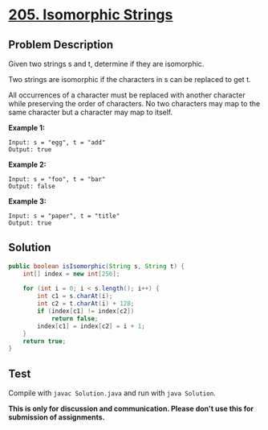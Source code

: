 # [205. Isomorphic Strings][title]

## Problem Description

Given two strings s and t, determine if they are isomorphic.

Two strings are isomorphic if the characters in s can be replaced to get t.

All occurrences of a character must be replaced with another character while preserving the order of characters. No two characters may map to the same character but a character may map to itself.

**Example 1:**

```
Input: s = "egg", t = "add"
Output: true
```

**Example 2:**

```
Input: s = "foo", t = "bar"
Output: false
```

**Example 3:**

```
Input: s = "paper", t = "title"
Output: true
```

## Solution


```java
public boolean isIsomorphic(String s, String t) {
    int[] index = new int[256];
    
    for (int i = 0; i < s.length(); i++) {
        int c1 = s.charAt(i);
        int c2 = t.charAt(i) + 128;
        if (index[c1] != index[c2])
            return false;
        index[c1] = index[c2] = i + 1;
    }
    return true;
}
```

## Test

Compile with `javac Solution.java` and run with `java Solution`.

**This is only for discussion and communication. Please don't use this for submission of assignments.**

[title]: https://leetcode.com/problems/isomorphic-strings/
